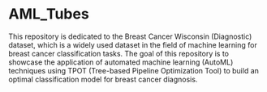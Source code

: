 # AML_Tubes
This repository is dedicated to the Breast Cancer Wisconsin (Diagnostic) dataset, which is a widely used dataset in the field of machine learning for breast cancer classification tasks. The goal of this repository is to showcase the application of automated machine learning (AutoML) techniques using TPOT (Tree-based Pipeline Optimization Tool) to build an optimal classification model for breast cancer diagnosis.

